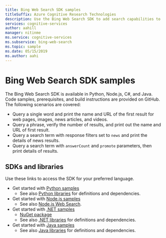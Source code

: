 ```yaml
---
title: Bing Web Search SDK samples
titleSuffix: Azure Cognitive Research Technologies
description: Use the Bing Web Search SDK to add search capabilities to your Python, Node.js, C#, or Java application.
services: cognitive-services
author: aahill
manager: nitinme
ms.service: cognitive-services
ms.subservice: bing-web-search
ms.topic: sample
ms.date: 05/15/2019
ms.author: aahi
---
```


# Bing Web Search SDK samples

The Bing Web Search SDK is available in Python, Node.js, C#, and Java. Code samples, prerequisites, and build instructions are provided on GitHub. The following scenarios are covered:

* Query a single word and print the name and URL of the first result for web pages, images, news articles, and videos.
* Query a phrase, verify the number of results, and print out the name and URL of first result.
* Query a search term with response filters set to `news` and print the details of news results.
* Query a search term with `answerCount` and `promote` parameters, then print details of results.

## SDKs and libraries

Use these links to access the SDK for your preferred language.

* Get started with [Python samples](https://github.com/Azure-Samples/cognitive-services-python-sdk-samples)
  * See also [Python libraries](https://github.com/Azure/azure-sdk-for-python/tree/master/azure-cognitiveservices-search-websearch) for definitions and dependencies.
* Get started with [Node.js samples](https://github.com/Azure-Samples/cognitive-services-node-sdk-samples)
  * See also [Node.js Web Search](https://github.com/Azure/azure-sdk-for-node/tree/master/lib/services/cognitiveServicesWebSearch).
* Get started with [.NET samples](https://github.com/Azure-Samples/cognitive-services-dotnet-sdk-samples/tree/master/BingSearchv7)
  * [NuGet package](https://www.nuget.org/packages/Microsoft.Azure.CognitiveServices.Search.WebSearch/1.2.0)
  * See also [.NET libraries](https://github.com/Azure/azure-sdk-for-net/tree/psSdkJson6/src/SDKs/CognitiveServices/dataPlane/Search/BingWebSearch) for definitions and dependencies.
* Get started with [Java samples](https://github.com/Azure-Samples/cognitive-services-java-sdk-samples)
  * See also [Java libraries](https://github.com/Azure-Samples/cognitive-services-java-sdk-samples/tree/master/Search/BingWebSearch) for definitions and dependencies.
